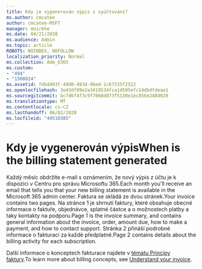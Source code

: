 ```yaml
---
title: Kdy je vygenerován výpis z vyúčtování?
ms.author: cmcatee
author: cmcatee-MSFT
manager: mnirkhe
ms.date: 04/21/2020
ms.audience: Admin
ms.topic: article
ROBOTS: NOINDEX, NOFOLLOW
localization_priority: Normal
ms.collection: Adm_O365
ms.custom:
- "494"
- "1500024"
ms.assetid: fdbd403f-49d0-4934-9bed-1c67335f2522
ms.openlocfilehash: 3e43df09e2a3419534fca1d595efc14dbdfdeae1
ms.sourcegitcommit: bc7d6f4f3c9f7060d073f5130e1ec856e248d020
ms.translationtype: MT
ms.contentlocale: cs-CZ
ms.lasthandoff: 06/02/2020
ms.locfileid: "44510385"
---
```

# <a name="when-is-the-billing-statement-generated"></a><span data-ttu-id="69ec0-102">Kdy je vygenerován výpis</span><span class="sxs-lookup"><span data-stu-id="69ec0-102">When is the billing statement generated</span></span>

<span data-ttu-id="69ec0-103">Každý měsíc obdržíte e-mail s oznámením, že nový výpis z účtu je k dispozici v Centru pro správu Microsoftu 365.</span><span class="sxs-lookup"><span data-stu-id="69ec0-103">Each month you'll receive an email that tells you that your new billing statement is available in the Microsoft 365 admin center.</span></span> <span data-ttu-id="69ec0-104">Faktura se skládá ze dvou stránek.</span><span class="sxs-lookup"><span data-stu-id="69ec0-104">Your invoice contains two pages.</span></span> <span data-ttu-id="69ec0-105">Na stránce 1 je shrnutí faktury, které obsahuje obecné informace o faktuře, objednávce, splatné částce a o možnostech platby a taky kontakty na podporu.</span><span class="sxs-lookup"><span data-stu-id="69ec0-105">Page 1 is the invoice summary, and contains general information about the invoice, order, amount due, how to make a payment, and how to contact support.</span></span> <span data-ttu-id="69ec0-106">Stránka 2 přináší podrobné informace o fakturaci za každé předplatné.</span><span class="sxs-lookup"><span data-stu-id="69ec0-106">Page 2 contains details about the billing activity for each subscription.</span></span>
  
<span data-ttu-id="69ec0-107">Další informace o konceptech fakturace najdete v [tématu Principy faktury](https://docs.microsoft.com/microsoft-365/commerce/billing-and-payments/understand-your-invoice2).</span><span class="sxs-lookup"><span data-stu-id="69ec0-107">To learn more about billing concepts, see [Understand your invoice](https://docs.microsoft.com/microsoft-365/commerce/billing-and-payments/understand-your-invoice2).</span></span>